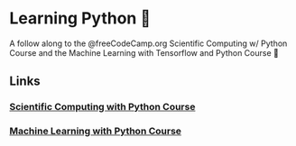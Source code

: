 # Learning Python 🐍
A follow along to the @freeCodeCamp.org Scientific Computing w/ Python Course and the Machine Learning with Tensorflow and Python Course 🐍  

## Links
### [Scientific Computing with Python Course](https://www.freecodecamp.org/learn/scientific-computing-with-python)
### [Machine Learning with Python Course](https://www.freecodecamp.org/learn/machine-learning-with-python/)
